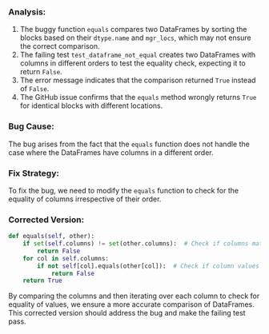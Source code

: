 ### Analysis:
1. The buggy function `equals` compares two DataFrames by sorting the blocks based on their `dtype.name` and `mgr_locs`, which may not ensure the correct comparison.
2. The failing test `test_dataframe_not_equal` creates two DataFrames with columns in different orders to test the equality check, expecting it to return `False`.
3. The error message indicates that the comparison returned `True` instead of `False`.
4. The GitHub issue confirms that the `equals` method wrongly returns `True` for identical blocks with different locations.

### Bug Cause:
The bug arises from the fact that the `equals` function does not handle the case where the DataFrames have columns in a different order.

### Fix Strategy:
To fix the bug, we need to modify the `equals` function to check for the equality of columns irrespective of their order.

### Corrected Version:
```python
def equals(self, other):
    if set(self.columns) != set(other.columns):  # Check if columns match
        return False
    for col in self.columns:
        if not self[col].equals(other[col]):  # Check if column values are equal
            return False
    return True
```

By comparing the columns and then iterating over each column to check for equality of values, we ensure a more accurate comparison of DataFrames. This corrected version should address the bug and make the failing test pass.